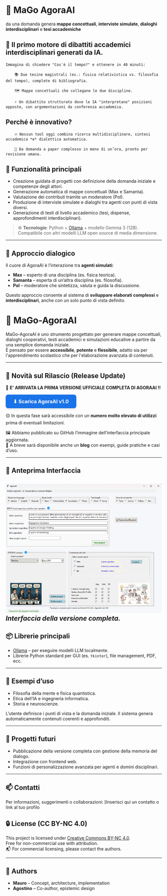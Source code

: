 # 🧠 MaGo AgoraAI  
da una domanda genera **mappe concettuali**, **interviste simulate**, **dialoghi interdisciplinari** e **tesi accademiche** 

## 🎯 Il primo motore di dibattiti accademici interdisciplinari generati da IA.
    
    Immagina di chiedere "Cos'è il tempo?" e ottenere in 40 minuti:

        📚 Due tesine magistrali (es.: fisica relativistica vs. filosofia del tempo), complete di bibliografia.

        🗺️ Mappe concettuali che collegano le due discipline.

        ⚡ Un dibattito strutturato dove le IA "interpretano" posizioni opposte, con argomentazioni da conferenza accademica.

## Perché è innovativo?

        🔥 Nessun tool oggi combina ricerca multidisciplinare, sintesi accademica *e* dialettica automatica.

        🚀 Da domanda a paper complesso in meno di un’ora, pronto per revisione umana.


## 🚀 Funzionalità principali

- Creazione guidata di progetti con definizione della domanda iniziale e competenze degli attori.
- Generazione automatica di mappe concettuali (Max e Samanta).
- Valutazione dei contributi tramite un moderatore (Pol).
- Produzione di interviste simulate e dialoghi tra agenti con punti di vista diversi.
- Generazione di testi di livello accademico (tesi, dispense, approfondimenti interdisciplinari).

> ⚙️ **Tecnologie**: Python + [Ollama](https://ollama.com/) + modello Gemma 3 (12B).  
> Compatibile con altri modelli LLM open source di media dimensione.

---

## 🧩 Approccio dialogico

Il cuore di AgoraAI è l’interazione tra **agenti simulati**:

- **Max** – esperto di una disciplina (es. fisica teorica).
- **Samanta** – esperta di un’altra disciplina (es. filosofia).
- **Pol** – moderatore che sintetizza, valuta e guida la discussione.

Questo approccio consente al sistema di **sviluppare elaborati complessi** e **interdisciplinari**, anche con un solo punto di vista definito.

# 🧠 MaGo-AgoraAI

MaGo-AgoraAI è uno strumento progettato per generare mappe concettuali, dialoghi cooperativi, testi accademici e simulazioni educative a partire da una semplice domanda iniziale.  
È pensato per essere **accessibile**, **potente** e **flessibile**, adatto sia per l'apprendimento scolastico che per l'elaborazione avanzata di contenuti.

---

## 📢 Novità sul Rilascio (Release Update)

🎉 **E' ARRIVATA LA PRIMA VERSIONE UFFICIALE COMPLETA DI AGORAAI !!**

<a href="https://drive.google.com/uc?export=download&id=1PS9eNMUcnWsSeSIBwsZooD0pZxIfD5Gf" target="_blank" style="
  display: inline-block;
  padding: 12px 24px;
  background-color: #1a73e8;
  color: white;
  font-size: 16px;
  font-weight: bold;
  border-radius: 8px;
  text-decoration: none;
  box-shadow: 0 4px 6px rgba(0,0,0,0.1);
">
  ⬇ Scarica AgoraAI v1.0
</a>

🟡 In questa fase sarà accessibile con un **numero molto elevato di utilizzi** prima di eventuali limitazioni.

🖼️ Abbiamo pubblicato su GitHub l’immagine dell’interfaccia principale aggiornata.  
📝 A breve sarà disponibile anche un **blog** con esempi, guide pratiche e casi d’uso.

---

## 👀 Anteprima Interfaccia

![Versione 1](images/versione_l.png)  
*Interfaccia della versione completa.*
--



## 📦 Librerie principali

- [Ollama](https://ollama.com/) – per eseguire modelli LLM localmente.
- Librerie Python standard per GUI (es. `tkinter`), file management, PDF, ecc.

---

## 🧪 Esempi d’uso

- Filosofia della mente e fisica quantistica.
- Etica dell’IA e ingegneria informatica.
- Storia e neuroscienze.

L’utente definisce i punti di vista e la domanda iniziale. Il sistema genera automaticamente contenuti coerenti e approfonditi.

---

## 📂 Progetti futuri

- Pubblicazione della versione completa con gestione della memoria del dialogo.
- Integrazione con frontend web.
- Funzioni di personalizzazione avanzata per agenti e domini disciplinari.

---

## 📫 Contatti

Per informazioni, suggerimenti o collaborazioni: [Inserisci qui un contatto o link al tuo profilo

## 🔒 License (CC BY-NC 4.0)

This project is licensed under [Creative Commons BY-NC 4.0](https://creativecommons.org/licenses/by-nc/4.0/).  
Free for non-commercial use with attribution.  
📬 For commercial licensing, please contact the authors.

---

## 🧾 Authors

- **Mauro** – Concept, architecture, implementation  
- **Agostino** – Co-author, epistemic design  


